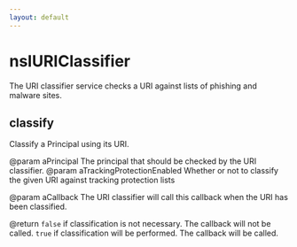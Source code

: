 ```yaml
---
layout: default
---
```


# nsIURIClassifier #

The URI classifier service checks a URI against lists of phishing
and malware sites.


## classify ##

Classify a Principal using its URI.

@param aPrincipal
       The principal that should be checked by the URI classifier.
@param aTrackingProtectionEnabled
       Whether or not to classify the given URI against tracking
       protection lists

@param aCallback
       The URI classifier will call this callback when the URI has been
       classified.

@return <code>false</code> if classification is not necessary.  The
        callback will not be called.
        <code>true</code> if classification will be performed.  The
        callback will be called.

